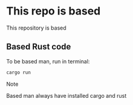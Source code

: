 # This repo is based

This repository is based

## Based Rust code

To be based man, run in terminal:

```bash
cargo run
```

> [!NOTE]
> Based man always have installed cargo and rust

